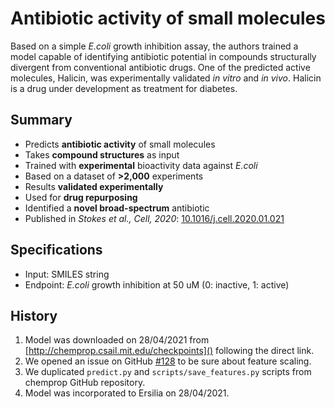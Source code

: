 # Antibiotic activity of small molecules

Based on a simple _E.coli_ growth inhibition assay, the authors trained a model capable of identifying antibiotic potential in compounds structurally divergent from conventional antibiotic drugs. One of the predicted active molecules, Halicin, was experimentally validated _in vitro_ and _in vivo_. Halicin is a drug under development as treatment for diabetes.

## Summary

* Predicts **antibiotic activity** of small molecules
* Takes **compound structures** as input
* Trained with **experimental** bioactivity data against _E.coli_
* Based on a dataset of **>2,000** experiments
* Results **validated experimentally**
* Used for **drug repurposing**
* Identified a **novel broad-spectrum** antibiotic
* Published in *Stokes et al., Cell, 2020*: [10.1016/j.cell.2020.01.021]()

## Specifications

* Input: SMILES string
* Endpoint: _E.coli_ growth inhibition at 50 uM (0: inactive, 1: active)

## History

1. Model was downloaded on 28/04/2021 from [http://chemprop.csail.mit.edu/checkpoints]() following the direct link.
2. We opened an issue on GitHub [#128](https://github.com/chemprop/chemprop/issues/108#issuecomment-802245616) to be sure about feature scaling.
3. We duplicated `predict.py` and `scripts/save_features.py` scripts from chemprop GitHub repository.
4. Model was incorporated to Ersilia on 28/04/2021.
